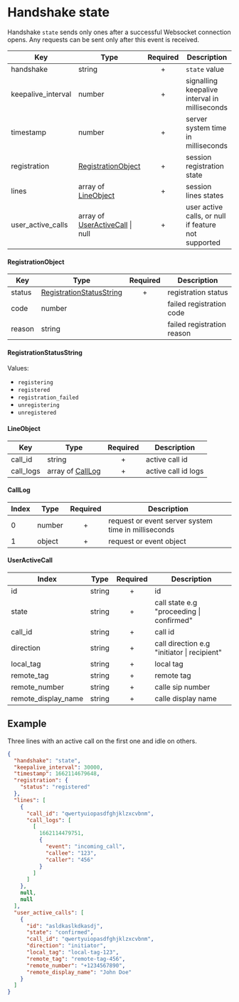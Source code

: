 # Handshake state

Handshake `state` sends only ones after a successful Websocket connection opens. Any requests can be sent only after this event is received.

| Key | Type | Required | Description |
| --- | --- | :---: | --- |
| handshake | string | + | `state` value |
| keepalive_interval | number | + | signalling keepalive interval in milliseconds |
| timestamp | number | + | server system time in milliseconds |
| registration | [RegistrationObject](#registrationobject) | + | session registration state |
| lines | array of [LineObject](#lineobject) | + | session lines states |
| user_active_calls | array of [UserActiveCall](#useractivecall) \| null | + | user active calls, or null if feature not supported |

#### RegistrationObject

| Key | Type | Required | Description |
| --- | --- | :---: | --- |
| status | [RegistrationStatusString](#registrationstatusstring) | + | registration status |
| code | number | | failed registration code |
| reason | string | | failed registration reason |

#### RegistrationStatusString

Values:
- `registering`
- `registered`
- `registration_failed`
- `unregistering`
- `unregistered`

#### LineObject

| Key | Type | Required | Description |
| --- | --- | :---: | --- |
| call_id | string | + | active call id |
| call_logs | array of [CallLog](#calllog) | + | active call id logs |

#### CallLog

| Index | Type | Required | Description |
| --- | --- | :---: | --- |
| 0 | number | + | request or event server system time in milliseconds |
| 1 | object | + | request or event object |

#### UserActiveCall

| Index | Type | Required | Description |
| --- | --- | :---: | --- |
| id | string | + | id |
| state | string | + | call state e.g "proceeding \| confirmed" |
| call_id | string | + | call id |
| direction | string | + | call direction e.g "initiator \| recipient" |
| local_tag | string | + | local tag |
| remote_tag | string | + | remote tag |
| remote_number | string | + | calle sip number |
| remote_display_name | string | + | calle display name |

## Example

Three lines with an active call on the first one and idle on others.

```json
{
  "handshake": "state",
  "keepalive_interval": 30000,
  "timestamp": 1662114679648,
  "registration": {
    "status": "registered"
  },
  "lines": [
    {
      "call_id": "qwertyuiopasdfghjklzxcvbnm",
      "call_logs": [
        [
          1662114479751,
          {
            "event": "incoming_call",
            "callee": "123",
            "caller": "456"
          }
        ]
      ]
    },
    null,
    null
  ],
  "user_active_calls": [
    {
      "id": "asldkaslkdkasdj",
      "state": "confirmed",
      "call_id": "qwertyuiopasdfghjklzxcvbnm",
      "direction": "initiator",
      "local_tag": "local-tag-123",
      "remote_tag": "remote-tag-456",
      "remote_number": "+1234567890",
      "remote_display_name": "John Doe"
    }
  ]
}
```
